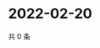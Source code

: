 # 2022-02-20

共 0 条

<!-- BEGIN WEIBO -->
<!-- 最后更新时间 Sun Feb 20 2022 16:16:43 GMT+0800 (China Standard Time) -->

<!-- END WEIBO -->
